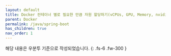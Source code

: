 ```yaml
---
layout: default
title: Docker 컨테이너 별로 필요한 만큼 자원 할당하기(vCPUs, GPU, Memory, nvidia)
parent: Docker
permalink: /java/spring-boot
has_children: true
nav_order: 1
---
```


해당 내용은 우분투 기준으로 작성되었습니다.
{: .fs-6 .fw-300 }

